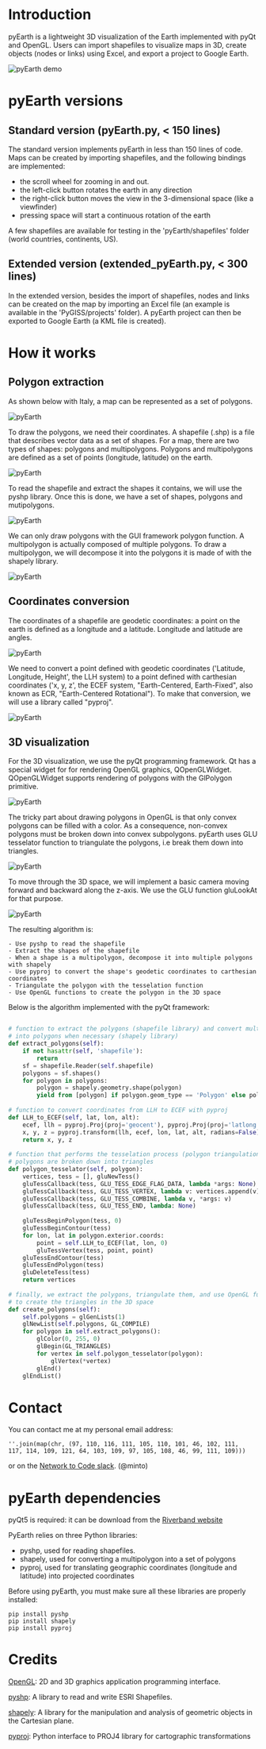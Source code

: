 # Introduction

pyEarth is a lightweight 3D visualization of the Earth implemented with pyQt and OpenGL.
Users can import shapefiles to visualize maps in 3D, create objects (nodes or links) using Excel, and 
export a project to Google Earth.

![pyEarth demo](https://github.com/afourmy/PyEarth/blob/master/readme/pyEarth.gif)

# pyEarth versions

## Standard version (pyEarth.py, < 150 lines)

The standard version implements pyEarth in less than 150 lines of code.
Maps can be created by importing shapefiles, and the following bindings are implemented:
* the scroll wheel for zooming in and out.
* the left-click button rotates the earth in any direction
* the right-click button moves the view in the 3-dimensional space (like a viewfinder)
* pressing space will start a continuous rotation of the earth

A few shapefiles are available for testing in the 'pyEarth/shapefiles' folder (world countries, continents, US).

## Extended version (extended_pyEarth.py, < 300 lines)

In the extended version, besides the import of shapefiles, nodes and links can be created on the map by importing an Excel file (an example is available in the 'PyGISS/projects' folder).
A pyEarth project can then be exported to Google Earth (a KML file is created).

# How it works

## Polygon extraction

As shown below with Italy, a map can be represented as a set of polygons.

![pyEarth](https://github.com/afourmy/pyEarth/blob/master/readme/how_it_works_0.png)

To draw the polygons, we need their coordinates. A shapefile (.shp) is a file that describes vector data as a set of shapes. For a map, there are two types of shapes: polygons and multipolygons. Polygons and multipolygons are defined as a set of points (longitude, latitude) on the earth.

![pyEarth](https://github.com/afourmy/pyEarth/blob/master/readme/how_it_works_1.png)

To read the shapefile and extract the shapes it contains, we will use the pyshp library. Once this is done, we have a set of shapes, polygons and mutipolygons.

![pyEarth](https://github.com/afourmy/pyEarth/blob/master/readme/how_it_works_2.png)

We can only draw polygons with the GUI framework polygon function. A multipolygon is actually composed of multiple polygons. To draw a multipolygon, we will decompose it into the polygons it is made of with the shapely library.

![pyEarth](https://github.com/afourmy/pyEarth/blob/master/readme/how_it_works_3.png)

## Coordinates conversion

The coordinates of a shapefile are geodetic coordinates: a point on the earth is defined as a longitude and a latitude. Longitude and latitude are angles.

![pyEarth](https://github.com/afourmy/pyEarth/blob/master/readme/how_it_works_4.png)

We need to convert a point defined with geodetic coordinates ('Latitude, Longitude, Height', the LLH system) to a point defined with carthesian coordinates ('x, y, z', the ECEF system, "Earth-Centered, Earth-Fixed", also known as ECR, "Earth-Centered Rotational").
To make that conversion, we will use a library called "pyproj".

![pyEarth](https://github.com/afourmy/pyEarth/blob/master/readme/how_it_works_5.png)

## 3D visualization

For the 3D visualization, we use the pyQt programming framework.
Qt has a special widget for for rendering OpenGL graphics, QOpenGLWidget. QOpenGLWidget supports rendering of polygons with the GlPolygon primitive.

![pyEarth](https://github.com/afourmy/pyEarth/blob/master/readme/how_it_works_6.png)

The tricky part about drawing polygons in OpenGL is that only convex polygons can be filled with a color. As a consequence, non-convex polygons must be broken down into convex subpolygons. pyEarth uses GLU tesselator function to triangulate the polygons, i.e break them down into triangles.

![pyEarth](https://github.com/afourmy/pyEarth/blob/master/readme/how_it_works_7.png)

To move through the 3D space, we will implement a basic camera moving forward and
backward along the z-axis. We use the GLU function gluLookAt for that purpose.

![pyEarth](https://github.com/afourmy/pyEarth/blob/master/readme/how_it_works_8.png)

The resulting algorithm is:

``` 
- Use pyshp to read the shapefile
- Extract the shapes of the shapefile
- When a shape is a multipolygon, decompose it into multiple polygons with shapely
- Use pyproj to convert the shape's geodetic coordinates to carthesian coordinates
- Triangulate the polygon with the tesselation function
- Use OpenGL functions to create the polygon in the 3D space
``` 

Below is the algorithm implemented with the pyQt framework:

```python

# function to extract the polygons (shapefile library) and convert multipolygons 
# into polygons when necessary (shapely library)
def extract_polygons(self):
    if not hasattr(self, 'shapefile'):
        return
    sf = shapefile.Reader(self.shapefile)       
    polygons = sf.shapes() 
    for polygon in polygons:
        polygon = shapely.geometry.shape(polygon)
        yield from [polygon] if polygon.geom_type == 'Polygon' else polygon
        
# function to convert coordinates from LLH to ECEF with pyproj
def LLH_to_ECEF(self, lat, lon, alt):
    ecef, llh = pyproj.Proj(proj='geocent'), pyproj.Proj(proj='latlong')
    x, y, z = pyproj.transform(llh, ecef, lon, lat, alt, radians=False)
    return x, y, z
      
# function that performs the tesselation process (polygon triangulation): 
# polygons are broken down into triangles
def polygon_tesselator(self, polygon):    
    vertices, tess = [], gluNewTess()
    gluTessCallback(tess, GLU_TESS_EDGE_FLAG_DATA, lambda *args: None)
    gluTessCallback(tess, GLU_TESS_VERTEX, lambda v: vertices.append(v))
    gluTessCallback(tess, GLU_TESS_COMBINE, lambda v, *args: v)
    gluTessCallback(tess, GLU_TESS_END, lambda: None)
    
    gluTessBeginPolygon(tess, 0)
    gluTessBeginContour(tess)
    for lon, lat in polygon.exterior.coords:
        point = self.LLH_to_ECEF(lat, lon, 0)
        gluTessVertex(tess, point, point)
    gluTessEndContour(tess)
    gluTessEndPolygon(tess)
    gluDeleteTess(tess)
    return vertices
    
# finally, we extract the polygons, triangulate them, and use OpenGL functions
# to create the triangles in the 3D space
def create_polygons(self):
    self.polygons = glGenLists(1)
    glNewList(self.polygons, GL_COMPILE)
    for polygon in self.extract_polygons():
        glColor(0, 255, 0)
        glBegin(GL_TRIANGLES)
        for vertex in self.polygon_tesselator(polygon):
            glVertex(*vertex)
        glEnd()
    glEndList()
```

# Contact

You can contact me at my personal email address:
```
''.join(map(chr, (97, 110, 116, 111, 105, 110, 101, 46, 102, 111, 
117, 114, 109, 121, 64, 103, 109, 97, 105, 108, 46, 99, 111, 109)))
```

or on the [Network to Code slack](http://networktocode.herokuapp.com "Network to Code slack"). (@minto)

# pyEarth dependencies

pyQt5 is required: it can be download from the [Riverband website](https://www.riverbankcomputing.com/software/pyqt/download5)

PyEarth relies on three Python libraries:

* pyshp, used for reading shapefiles.
* shapely, used for converting a multipolygon into a set of polygons
* pyproj, used for translating geographic coordinates (longitude and latitude) into projected coordinates

Before using pyEarth, you must make sure all these libraries are properly installed:

```
pip install pyshp
pip install shapely
pip install pyproj
```

# Credits

[OpenGL](https://www.opengl.org): 2D and 3D graphics application programming interface.

[pyshp](https://github.com/GeospatialPython/pyshp): A library to read and write ESRI Shapefiles.

[shapely](https://github.com/Toblerity/Shapely): A library for the manipulation and analysis of geometric objects in the Cartesian plane.

[pyproj](https://github.com/jswhit/pyproj): Python interface to PROJ4 library for cartographic transformations

